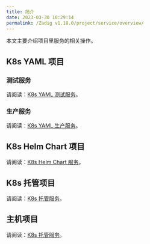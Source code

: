 ```yaml
---
title: 简介
date: 2023-03-30 10:29:14
permalink: /Zadig v1.18.0/project/service/overview/
---
```


本文主要介绍项目里服务的相关操作。

## K8s YAML 项目

### 测试服务

请阅读：[K8s YAML 测试服务](/Zadig%20v1.18.0/project/service/k8s/)。

### 生产服务 <Badge text="企业版" />

请阅读：[K8s YAML 生产服务](/Zadig%20v1.18.0/project/service/k8s/prod/)。

## K8s Helm Chart 项目

请阅读：[K8s Helm Chart 服务](/Zadig%20v1.18.0/project/service/helm/chart/)。

## K8s 托管项目

请阅读：[K8s 托管服务](/Zadig%20v1.18.0/project/service/k8s/host/)。

## 主机项目

请阅读：[K8s 托管服务](/Zadig%20v1.18.0/project/service/vm/)。
